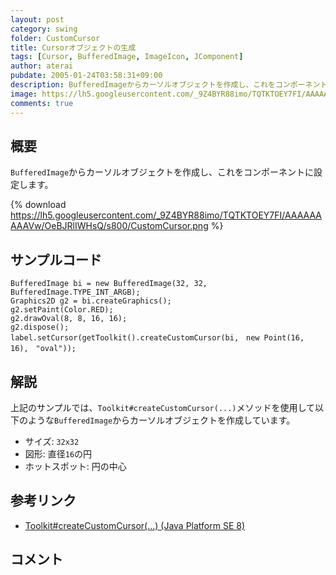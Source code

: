 ```yaml
---
layout: post
category: swing
folder: CustomCursor
title: Cursorオブジェクトの生成
tags: [Cursor, BufferedImage, ImageIcon, JComponent]
author: aterai
pubdate: 2005-01-24T03:58:31+09:00
description: BufferedImageからカーソルオブジェクトを作成し、これをコンポーネントに設定します。
image: https://lh5.googleusercontent.com/_9Z4BYR88imo/TQTKTOEY7FI/AAAAAAAAAVw/OeBJRlIWHsQ/s800/CustomCursor.png
comments: true
---
```

## 概要
`BufferedImage`からカーソルオブジェクトを作成し、これをコンポーネントに設定します。

{% download https://lh5.googleusercontent.com/_9Z4BYR88imo/TQTKTOEY7FI/AAAAAAAAAVw/OeBJRlIWHsQ/s800/CustomCursor.png %}

## サンプルコード
<pre class="prettyprint"><code>BufferedImage bi = new BufferedImage(32, 32, BufferedImage.TYPE_INT_ARGB);
Graphics2D g2 = bi.createGraphics();
g2.setPaint(Color.RED);
g2.drawOval(8, 8, 16, 16);
g2.dispose();
label.setCursor(getToolkit().createCustomCursor(bi,　new Point(16,　16),　"oval"));
</code></pre>

## 解説
上記のサンプルでは、`Toolkit#createCustomCursor(...)`メソッドを使用して以下のような`BufferedImage`からカーソルオブジェクトを作成しています。

- サイズ: `32x32`
- 図形: 直径`16`の円
- ホットスポット: 円の中心

<!-- dummy comment line for breaking list -->

## 参考リンク
- [Toolkit#createCustomCursor(...) (Java Platform SE 8)](https://docs.oracle.com/javase/jp/8/docs/api/java/awt/Toolkit.html#createCustomCursor-java.awt.Image-java.awt.Point-java.lang.String-)

<!-- dummy comment line for breaking list -->

## コメント
